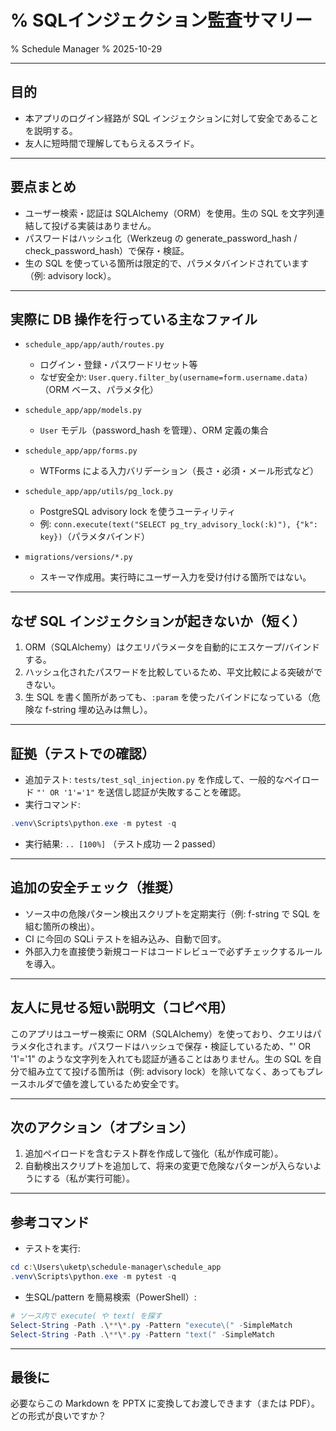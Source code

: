 # % SQLインジェクション監査サマリー

% Schedule Manager
% 2025-10-29

---

## 目的

- 本アプリのログイン経路が SQL インジェクションに対して安全であることを説明する。
- 友人に短時間で理解してもらえるスライド。

---

## 要点まとめ

- ユーザー検索・認証は SQLAlchemy（ORM）を使用。生の SQL を文字列連結して投げる実装はありません。
- パスワードはハッシュ化（Werkzeug の generate_password_hash / check_password_hash）で保存・検証。
- 生の SQL を使っている箇所は限定的で、パラメタバインドされています（例: advisory lock）。

---

## 実際に DB 操作を行っている主なファイル

- `schedule_app/app/auth/routes.py`
  - ログイン・登録・パスワードリセット等
  - なぜ安全か: `User.query.filter_by(username=form.username.data)`（ORM ベース、パラメタ化）

- `schedule_app/app/models.py`
  - `User` モデル（password_hash を管理）、ORM 定義の集合

- `schedule_app/app/forms.py`
  - WTForms による入力バリデーション（長さ・必須・メール形式など）

- `schedule_app/app/utils/pg_lock.py`
  - PostgreSQL advisory lock を使うユーティリティ
  - 例: `conn.execute(text("SELECT pg_try_advisory_lock(:k)"), {"k": key})`（パラメタバインド）

- `migrations/versions/*.py`
  - スキーマ作成用。実行時にユーザー入力を受け付ける箇所ではない。

---

## なぜ SQL インジェクションが起きないか（短く）

1. ORM（SQLAlchemy）はクエリパラメータを自動的にエスケープ/バインドする。
2. ハッシュ化されたパスワードを比較しているため、平文比較による突破ができない。
3. 生 SQL を書く箇所があっても、`:param` を使ったバインドになっている（危険な f-string 埋め込みは無し）。

---

## 証拠（テストでの確認）

- 追加テスト: `tests/test_sql_injection.py` を作成して、一般的なペイロード `"' OR '1'='1"` を送信し認証が失敗することを確認。
- 実行コマンド:

```powershell
.venv\Scripts\python.exe -m pytest -q
```

- 実行結果: `.. [100%]` （テスト成功 — 2 passed）

---

## 追加の安全チェック（推奨）

- ソース中の危険パターン検出スクリプトを定期実行（例: f-string で SQL を組む箇所の検出）。
- CI に今回の SQLi テストを組み込み、自動で回す。
- 外部入力を直接使う新規コードはコードレビューで必ずチェックするルールを導入。

---

## 友人に見せる短い説明文（コピペ用）

このアプリはユーザー検索に ORM（SQLAlchemy）を使っており、クエリはパラメタ化されます。パスワードはハッシュで保存・検証しているため、"' OR '1'='1" のような文字列を入れても認証が通ることはありません。生の SQL を自分で組み立てて投げる箇所は（例: advisory lock）を除いてなく、あってもプレースホルダで値を渡しているため安全です。

---

## 次のアクション（オプション）

1. 追加ペイロードを含むテスト群を作成して強化（私が作成可能）。
2. 自動検出スクリプトを追加して、将来の変更で危険なパターンが入らないようにする（私が実行可能）。

---

## 参考コマンド

- テストを実行:

```powershell
cd c:\Users\uketp\schedule-manager\schedule_app
.venv\Scripts\python.exe -m pytest -q
```

- 生SQL/pattern を簡易検索（PowerShell）:

```powershell
# ソース内で execute( や text( を探す
Select-String -Path .\**\*.py -Pattern "execute\(" -SimpleMatch
Select-String -Path .\**\*.py -Pattern "text(" -SimpleMatch
```

---

## 最後に

必要ならこの Markdown を PPTX に変換してお渡しできます（または PDF）。どの形式が良いですか？
